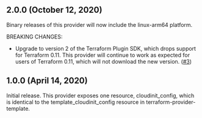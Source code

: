 ## 2.0.0 (October 12, 2020)

Binary releases of this provider will now include the linux-arm64 platform.

BREAKING CHANGES:

* Upgrade to version 2 of the Terraform Plugin SDK, which drops support for Terraform 0.11. This provider will continue to work as expected for users of Terraform 0.11, which will not download the new version. ([#3](https://github.com/terraform-providers/terraform-provider-scaffolding/issues/3))

## 1.0.0 (April 14, 2020)

Initial release. This provider exposes one resource, cloudinit_config, which is identical to the template_cloudinit_config resource in terraform-provider-template.
